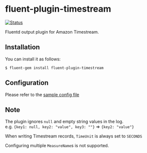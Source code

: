 # fluent-plugin-timestream
[![Status](https://circleci.com/gh/StudistCorporation/fluent-plugin-timestream.svg?style=shield)](https://circleci.com/gh/StudistCorporation/fluent-plugin-timestream)

Fluentd output plugin for Amazon Timestream.


## Installation
You can install it as follows:

    $ fluent-gem install fluent-plugin-timestream

## Configuration
Please refer to the [sample config file](https://github.com/StudistCorporation/fluent-plugin-timestream/blob/main/fluent.conf.sample)

## Note
The plugin ignores `null` and empty string values in the log.  
e.g. `{key1: null, key2: "value", key3: ""}` => `{key2: "value"}`  
  
When writing Timestream records, `TimeUnit` is always set to `SECONDS`  
  
Configuring multiple `MeasureName`s is not supported.
